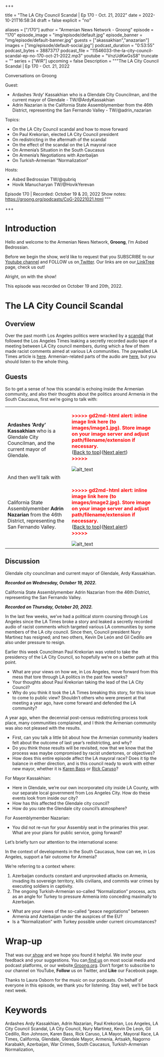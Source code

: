 
+++

title = "The LA City Council Scandal | Ep 170 - Oct. 21, 2022"
date = 2022-10-21T16:58:34
draft = false
explicit = "no"

aliases = ["/170"]
author = "Armenian News Network - Groong"
episode = "170"
episode_image = "img/episode/default.jpg"
episode_banner = "img/episode/default-banner.jpg"
guests = ["akassakhian","anazarian"]
images = ["img/episode/default-social.jpg"]
podcast_duration = "0:53:55"
podcast_bytes = 38873717
podcast_file = "11546033-the-la-city-council-scandal-ep-no-170-oct-21-2022.mp3"
youtube = "VnzUdKwGsS8"
truncate = ""
series = ["WIR"]
upcoming = false
Description = """The LA City Council Scandal | Ep 170 - Oct. 21, 2022

Conversations on Groong

Guest: 
* Ardashes ‘Ardy’ Kassakhian who is a Glendale City Councilman, and the current mayor of Glendale - TW/@ArdyKassakhian
* Adrin Nazarian is the California State Assemblymember from the 46th District, representing the San Fernando Valley - TW/@adrin_nazarian

Topics:
* On the LA City Council scandal and how to move forward
* On Paul Krekorian, elected LA City Council president
* On redistricting in the aftermath of the scandal
* On the effect of the scandal on the LA mayoral race
* On Armenia’s Situation in the South Caucasus
* On Armenia’s Negotiations with Azerbaijan
* On Turkish-Armenian “Normalization”

Hosts:
* Asbed Bedrossian TW/@qubriq
* Hovik Manucharyan TW/@HovikYerevan

Episode 170 | Recorded: October 19 & 20, 2022
Show notes: https://groong.org/podcasts/CoG-20221021.html
"""

+++

# Introduction

Hello and welcome to the Armenian News Network, **Groong**, I’m Asbed Bedrossian.

Before we begin the show, we’d like to request that you SUBSCRIBE to our[ Youtube channel](https://www.youtube.com/c/Groong) and FOLLOW us on[ Twitter](https://twitter.com/groong). Our links are on our[ LinkTree](https://linktr.ee/groong) page, check us out!

Alright, on with the show!

This episode was recorded on October 19 and 20th, 2022.


# The LA City Council Scandal


## Overview

Over the past month Los Angeles politics were wracked by a [scandal](https://www.vox.com/policy-and-politics/23404926/los-angeles-city-council-racist-recording-scandal-explained) that followed the Los Angeles Times leaking a secretly recorded audio tape of a meeting between LA City council members, during which a few of them made racist comments aimed at various LA communities. The paywalled LA Times article is [here](https://www.latimes.com/california/story/2022-10-09/city-council-leaked-audio-nury-martinez-kevin-de-leon-gil-cedillo). Armenian-related parts of the audio are [here](https://twitter.com/knockdotla/status/1579511891877310466?s=46&t=cXdt8UNoYEyGuS_cS1IWaQ), but you should listen to the whole thing.


## Guests

So to get a sense of how this scandal is echoing inside the Armenian community, and also their thoughts about the politics around Armenia in the South Caucasus, first we’re going to talk with:


<table>
  <tr>
   <td><strong>Ardashes ‘Ardy’ Kassakhian</strong> who is a Glendale City Councilman, and the current mayor of Glendale.
   </td>
   <td>

<p id="gdcalert1" ><span style="color: red; font-weight: bold">>>>>>  gd2md-html alert: inline image link here (to images/image1.jpg). Store image on your image server and adjust path/filename/extension if necessary. </span><br>(<a href="#">Back to top</a>)(<a href="#gdcalert2">Next alert</a>)<br><span style="color: red; font-weight: bold">>>>>> </span></p>


<img src="images/image1.jpg" width="" alt="alt_text" title="image_tooltip">

   </td>
  </tr>
  <tr>
   <td>And then we’ll talk with
   </td>
   <td>
   </td>
  </tr>
  <tr>
   <td>California State Assemblymember <strong>Adrin Nazarian</strong> from the 46th District, representing the San Fernando Valley.
   </td>
   <td>

<p id="gdcalert2" ><span style="color: red; font-weight: bold">>>>>>  gd2md-html alert: inline image link here (to images/image2.jpg). Store image on your image server and adjust path/filename/extension if necessary. </span><br>(<a href="#">Back to top</a>)(<a href="#gdcalert3">Next alert</a>)<br><span style="color: red; font-weight: bold">>>>>> </span></p>


<img src="images/image2.jpg" width="" alt="alt_text" title="image_tooltip">

   </td>
  </tr>
</table>



## Discussion

Glendale city councilman and current mayor of Glendale, Ardy Kassakhian.

**_Recorded on Wednesday, October 19, 2022._**

California State Assemblymember Adrin Nazarian from the 46th District, representing the San Fernando Valley.

**_Recorded on Thursday, October 20, 2022._**

In the last few weeks, we’ve had a political storm coursing through Los Angeles since the LA Times broke a story and leaked a secretly recorded audio of racist comments which targeted various LA communities by some members of the LA city council. Since then, Council president Nury Martinez has resigned; and two others, Kevin De León and Gil Cedillo are also under pressure to resign.

Earlier this week Councilman Paul Krekorian was voted to take the presidency of the LA City Council, so hopefully we’re on a better path at this point.



* What are your views on how we, in Los Angeles, move forward from this mess that tore through LA politics in the past few weeks?
* Your thoughts about Paul Krekorian taking the lead of the LA City Council?
* Why do you think it took the LA Times breaking this story, for this issue to come to public view? Shouldn’t others who were present at that meeting a year ago, have come forward and defended the LA community?

A year ago, when the decennial post-census redistricting process took place, many communities complained, and I think the Armenian community was also not pleased with the results.



* First, can you talk a little bit about how the Armenian community leaders felt about the outcome of last year’s redistricting, and why? 
* Do you think those results will be revisited, now that we know that the process was maybe compromised by racist undertones, or objectives?
* How does this entire episode affect the LA mayoral race? Does it tip the balance in either direction, and is this council ready to work with either new mayor, whether it is [Karen Bass](https://twitter.com/KarenBassLA) or [Rick Caruso](https://twitter.com/RickCarusoLA)?

For Mayor Kassakhian:



* Here in Glendale, we’re our own incorporated city inside LA County, with our separate local government from Los Angeles City. How do these events look from inside our city?
* How has this affected the Glendale city council?
* How do you rate the Glendale city council’s atmosphere?

For Assemblymember Nazarian:



* You did not re-run for your Assembly seat in the primaries this year. What are your plans for public service, going forward?

Let’s briefly turn our attention to the international scene:

In the context of developments in the South Caucasus, how can we, in Los Angeles, support a fair outcome for Armenia?

We’re referring to a context where:


1. Azerbaijan conducts constant and unprovoked attacks on Armenia, invading its sovereign territory, kills civilians, and commits war crimes by executing soldiers in captivity.
2. The ongoing Turkish-Armenian so-called “Normalization” process, acts as an angle for Turkey to pressure Armenia into conceding maximally to Azerbaijan.
* What are your views of the so-called “peace negotiations” between Armenia and Azerbaijan under the auspices of the EU?
* Is a “Normalization” with Turkey possible under current circumstances?


# Wrap-up

That was our[ show](https://groong.org/podcasts/) and we hope you found it helpful. We invite your feedback and your suggestions. You can[ find us](https://linktr.ee/groong) on most social media and podcast platforms, or our website[ Groong.org](https://groong.org/). Don’t forget to subscribe to our channel on YouTube, **Follow** us on Twitter, and **Like** our Facebook page.

Thanks to Laura Osborn for the music on our podcasts. On behalf of everyone in this episode, we thank you for listening. Stay well, we’ll be back next week.


# Keywords

Ardashes Ardy Kassakhian, Adrin Nazarian, Paul Krekorian, Los Angeles, LA City Council Scandal, LA City Council, Nury Martinez, Kevin De Leon, Gil Cedillo, Ron Johnson, Karen Bass, Rick Caruso, LA Mayor, Mayoral Race, LA Times, California, Glendale, Glendale Mayor, Armenia, Artsakh, Nagorno Karabakh, Azerbaijan, War Crimes, South Caucasus, Turkish-Armenian Normalization, 
